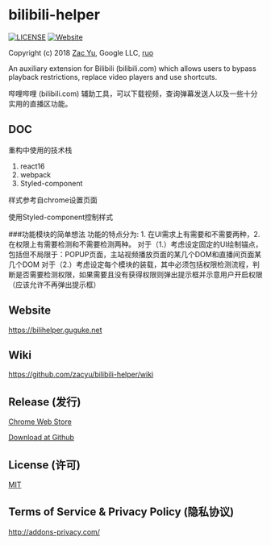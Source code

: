 # bilibili-helper
[![LICENSE](https://img.shields.io/github/license/mashape/apistatus.svg)](LICENSE)
[![Website](https://img.shields.io/website-up-down-green-red/http/bilihelper.guguke.net.svg)](https://bilihelper.guguke.net/)

Copyright (c) 2018 [Zac Yu](mailto:me@zacyu.com), Google LLC, [ruo](mailto:jjj201200@gmail.com)

An auxiliary extension for Bilibili (bilibili.com) which allows users to bypass playback restrictions, replace video players and use shortcuts.

哔哩哔哩 (bilibili.com) 辅助工具，可以下载视频，查询弹幕发送人以及一些十分实用的直播区功能。

## DOC

重构中使用的技术栈

1. react16
2. webpack
3. Styled-component

样式参考自chrome设置页面

使用Styled-component控制样式

###功能模块的简单想法
功能的特点分为: 1. 在UI需求上有需要和不需要两种，2. 在权限上有需要检测和不需要检测两种。
对于（1.）考虑设定固定的UI绘制锚点，包括但不局限于：POPUP页面，主站视频播放页面的某几个DOM和直播间页面某几个DOM
对于（2.）考虑设定每个模块的装载，其中必须包括权限检测流程，判断是否需要检测权限，如果需要且没有获得权限则弹出提示框并示意用户开启权限（应该允许不再弹出提示框）


## Website
https://bilihelper.guguke.net

## Wiki
https://github.com/zacyu/bilibili-helper/wiki

## Release (发行)

[Chrome Web Store](https://chrome.google.com/webstore/detail/kpbnombpnpcffllnianjibmpadjolanh)

[Download at Github ](https://github.com/zacyu/bilibili-helper/releases)

## License (许可)
[MIT](LICENSE)

## Terms of Service & Privacy Policy (隐私协议)
http://addons-privacy.com/
